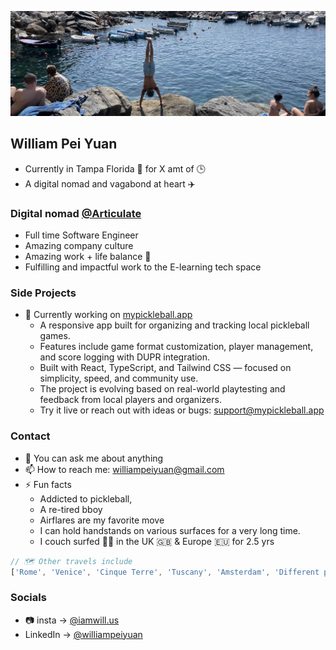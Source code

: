 [![iamwills banner image](./assets/github-banner.jpeg)](https://supwill.dev)

## William Pei Yuan
- Currently in Tampa Florida 🌴 for X amt of 🕒
- A digital nomad and vagabond at heart ✈️

### Digital nomad [@Articulate](https://articulate.com/)
- Full time Software Engineer
- Amazing company culture
- Amazing work + life balance 🧘
- Fulfilling and impactful work to the E-learning tech space

### Side Projects  
- 🌱 Currently working on [mypickleball.app](https://mypickleball.app/)  
  - A responsive app built for organizing and tracking local pickleball games.  
  - Features include game format customization, player management, and score logging with DUPR integration.  
  - Built with React, TypeScript, and Tailwind CSS — focused on simplicity, speed, and community use.  
  - The project is evolving based on real-world playtesting and feedback from local players and organizers.  
  - Try it live or reach out with ideas or bugs: support@mypickleball.app  

### Contact
- 💬 You can ask me about anything
- 📫 How to reach me: williampeiyuan@gmail.com
- ⚡ Fun facts
  - Addicted to pickleball,
  - A re-tired bboy
  - Airflares are my favorite move
  - I can hold handstands on various surfaces for a very long time.
  - I couch surfed 🏄‍♂️ in the UK 🇬🇧 & Europe 🇪🇺 for 2.5 yrs
```js
// 🗺️ Other travels include 
['Rome', 'Venice', 'Cinque Terre', 'Tuscany', 'Amsterdam', 'Different parts of the Netherlands', 'Brussels', 'Paris', 'Lyon', 'Madrid', 'Barcelona', 'Sevilla', 'Fez', 'Marrakesh', 'Sahara desert', 'Beijing', 'Shanghai', 'Shandong Province', 'Heibei', '...']
```
### Socials
- 📷 insta -> [@iamwill.us](https://www.instagram.com/iamwill.us/)
- LinkedIn -> [@williampeiyuan](https://www.linkedin.com/in/williampeiyuan/)

